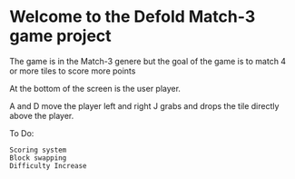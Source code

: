 # Welcome to the Defold Match-3 game project

The game is in the Match-3 genere but the goal of the game is to match 4 or more tiles to score more points

At the bottom of the screen is the user player.  

A and D move the player left and right
J grabs and drops the tile directly above the player.

To Do:

    Scoring system
    Block swapping 
    Difficulty Increase

